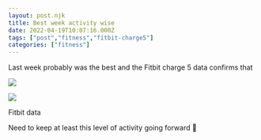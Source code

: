 ```yaml
---
layout: post.njk
title: Best week activity wise
date: 2022-04-19T10:07:16.000Z
tags: ["post","fitness","fitbit-charge5"]
categories: ["fitness"]
---
```


Last week probably was the best and the Fitbit charge 5 data confirms that

![](/assets/images/best-week-activity-wise-03f8bb64.jpg)

![](/assets/images/best-week-activity-wise-fb828010.jpg)

Fitbit data

Need to keep at least this level of activity going forward 🤞